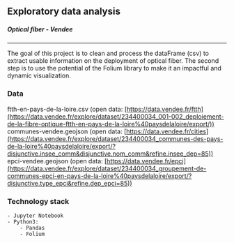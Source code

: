 ## Exploratory data analysis
##### _Optical fiber - Vendee_
---
The goal of this project is to clean and process the dataFrame (csv) to extract usable information on the deployment of optical fiber.
The second step is to use the potential of the Folium library to make it an impactful and dynamic visualization.

### Data
ftth-en-pays-de-la-loire.csv (open data: [https://data.vendee.fr/ftth](https://data.vendee.fr/explore/dataset/234400034_001-002_deploiement-de-la-fibre-optique-ftth-en-pays-de-la-loire%40paysdelaloire/export/))
communes-vendee.geojson (open data: [https://data.vendee.fr/cities](https://data.vendee.fr/explore/dataset/234400034_communes-des-pays-de-la-loire%40paysdelaloire/export/?disjunctive.insee_comm&disjunctive.nom_comm&refine.insee_dep=85))
epci-vendee.geojson (open data: [https://data.vendee.fr/epci](https://data.vendee.fr/explore/dataset/234400034_groupement-de-communes-epci-en-pays-de-la-loire%40paysdelaloire/export/?disjunctive.type_epci&refine.dep_epci=85))

### Technology stack
    - Jupyter Notebook
    - Python3:
        - Pandas
        - Folium